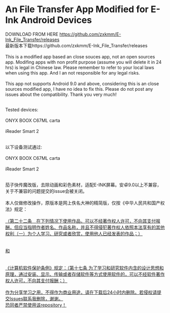 # An File Transfer App Modified for E-Ink Android Devices
DOWNLOAD FROM HERE https://github.com/zxkmm/E-Ink_File_Transfer/releases  
最新版本下载https://github.com/zxkmm/E-Ink_File_Transfer/releases  
<br>This is a modified app based an close souces app, not an open sources app. Modifing apps with non profit purpose (assume you will delete it in 24 hrs) is legal in Chinese law. Please remember to refer to your local laws when using this app. And I an not responsible for any legal risks.</br>
<br>This app not supports Android 9.0 and above, considering this is an close sources modified app, I have no idea to fix this. Please do not post any issues about the compatibility. Thank you very much!



<br>Tested devices:</br>
<br>ONYX BOOX C67ML carta</br>
<br>iReader Smart 2</br>

<br>以下设备测试通过:</br>
<br>ONYX BOOX C67ML carta</br>
<br>iReader Smart 2</br>

<br>茄子快传魔改版，去除动画和彩色素材，适配E-INK屏幕。安卓9.0以上不兼容，关于不兼容的问题提交的issue会被关闭。</br>
<br>本人仅做修改操作，原版本是网上佚名大神的精简版，仅按《中华人民共和国产权法》规定：</br>
<br><u>（第二十二条　在下列情况下使用作品，可以不经著作权人许可，不向其支付报酬，但应当指明作者姓名、作品名称，并且不得侵犯著作权人依照本法享有的其他权利（一）为个人学习、研究或者欣赏，使用他人已经发表的作品；）
<br> </br>
<br>和</br>
<br> </br>
  《计算机软件保护条例》规定：（第十七条   为了学习和研究软件内含的设计思想和原理，通过安装、显示、传输或者存储软件等方式使用软件的，可以不经软件著作权人许可，不向其支付报酬；）<u></br>
<br>作为分享学习之用，不得作为商业用途，请在下载后24小时内删除。若侵权请提交Issues联系我删除，谢谢。</br>
恐同者严禁使用该repository！
